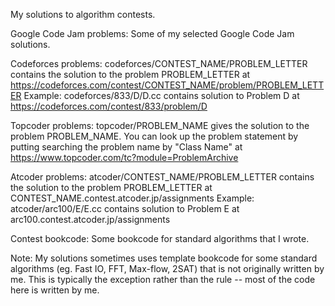 My solutions to algorithm contests.

Google Code Jam problems:
Some of my selected Google Code Jam solutions.

Codeforces problems:
codeforces/CONTEST_NAME/PROBLEM_LETTER contains the solution to the problem PROBLEM_LETTER at https://codeforces.com/contest/CONTEST_NAME/problem/PROBLEM_LETTER
Example: codeforces/833/D/D.cc contains solution to Problem D at https://codeforces.com/contest/833/problem/D

Topcoder problems:
topcoder/PROBLEM_NAME gives the solution to the problem PROBLEM_NAME.
You can look up the problem statement by putting searching the problem name by "Class Name" at https://www.topcoder.com/tc?module=ProblemArchive

Atcoder problems:
atcoder/CONTEST_NAME/PROBLEM_LETTER contains the solution to the problem PROBLEM_LETTER at CONTEST_NAME.contest.atcoder.jp/assignments
Example: atcoder/arc100/E/E.cc contains solution to Problem E at arc100.contest.atcoder.jp/assignments

Contest bookcode:
Some bookcode for standard algorithms that I wrote.

Note: My solutions sometimes uses template bookcode for some standard algorithms (eg. Fast IO, FFT, Max-flow, 2SAT) that is not originally written by me. This is typically the exception rather than the rule -- most of the code here is written by me.
